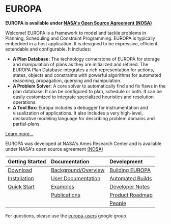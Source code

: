 # EUROPA #

**EUROPA is available under [NASA's Open Source Agreement (NOSA) ](http://opensource.arc.nasa.gov/page/nosa-software-agreement)**

Welcome!  EUROPA is a framework to model and tackle problems in Planning, Scheduling and Constraint Programming. EUROPA is typically embedded in a host application. It is designed to be expressive, efficient, extendable and configurable. It includes:

  * **A Plan Database:** The technology cornerstone of EUROPA for storage and manipulation of plans as they are initialized and refined. The EUROPA Plan Database integrates a rich representation for actions, states, objects and constraints with powerful algorithms for automated reasoning, propagation, querying and manipulation.
  * **A Problem Solver:** A core solver to automatically find and fix flaws in the plan database. It can be configured to plan, schedule or both. It can be easily customized to integrate specialized heuristics and resolution operations.
  * **A Tool Box:** Europa includes a debugger for instrumentation and visualization of applications. It also includes a very high-level, declarative modeling language for describing problem domains and partial-plans.

[Learn more...](WhatIsEuropa.md)

EUROPA was developed at NASA's Ames Research Center and is available under NASA's open source agreement [(NOSA)](http://opensource.arc.nasa.gov/page/nosa-software-agreement)

| **Getting Started** | **Documentation** | **Development** |
|:--------------------|:------------------|:----------------|
| [Download](EuropaDownload.md) | [Background/Overview](EuropaBackground.md) | [Building EUROPA](BuildingEuropa.md) |
| [Installation](EuropaInstallation.md) | [User Documentation](EuropaDocs.md) | [Automated Builds](NightlyBuilds.md) |
| [Quick Start](QuickStart.md) |  [Examples](EuropaExamples.md) | [Developer Notes](MiscDevelopment.md) |
|                     | [Publications](EuropaPublications.md) |   [Product Roadmap](EuropaRoadmap.md) |
|                     |                   | [People](EuropaTeam.md)|
<a href='Hidden comment: 
'></a>

For questions, please use the [europa-users](http://groups.google.com/group/europa-users) google group.